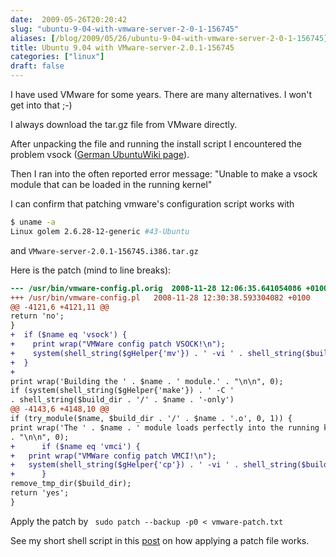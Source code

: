 ```yaml
---
date:  2009-05-26T20:20:42
slug: "ubuntu-9-04-with-vmware-server-2-0-1-156745"
aliases: [/blog/2009/05/26/ubuntu-9-04-with-vmware-server-2-0-1-156745]
title: Ubuntu 9.04 with VMware-server-2.0.1-156745
categories: ["linux"]
draft: false
---
```


I have used VMware for some years. There are many alternatives. I won't get into that ;-)

I always download the tar.gz file from VMware directly.

After unpacking the file and running the install script I encountered the problem vsock ([German UbuntuWiki page](http://wiki.ubuntuusers.de/VMware_Server_2#Konfiguration-des-vsock-Modul-schlaegt-fehl)).

Then I ran into the often reported error message: "Unable to make a vsock module that can be loaded in the running kernel"

I can confirm that patching vmware's configuration script works with
``` sh
$ uname -a
Linux golem 2.6.28-12-generic #43-Ubuntu
```
and
`VMware-server-2.0.1-156745.i386.tar.gz`

Here is the patch (mind to line breaks):
``` diff
--- /usr/bin/vmware-config.pl.orig	2008-11-28 12:06:35.641054086 +0100
+++ /usr/bin/vmware-config.pl	2008-11-28 12:30:38.593304082 +0100
@@ -4121,6 +4121,11 @@
return 'no';
}
+  if ($name eq 'vsock') {
+    print wrap("VMWare config patch VSOCK!\n");
+    system(shell_string($gHelper{'mv'}) . ' -vi ' . shell_string($build_dir . '/../Module.symvers') . ' ' . shell_string($build_dir . '/vsock-only/' ));
+  }
+
print wrap('Building the ' . $name . ' module.' . "\n\n", 0);
if (system(shell_string($gHelper{'make'}) . ' -C '
. shell_string($build_dir . '/' . $name . '-only')
@@ -4143,6 +4148,10 @@
if (try_module($name, $build_dir . '/' . $name . '.o', 0, 1)) {
print wrap('The ' . $name . ' module loads perfectly into the running kernel.'
. "\n\n", 0);
+      if ($name eq 'vmci') {
+	print wrap("VMWare config patch VMCI!\n");
+	system(shell_string($gHelper{'cp'}) . ' -vi ' . shell_string($build_dir.'/vmci-only/Module.symvers') . ' ' . shell_string($build_dir . '/../'));
+      }
remove_tmp_dir($build_dir);
return 'yes';
}
```

Apply the patch by
`
sudo patch --backup -p0 < vmware-patch.txt`

See my short shell script in this [post](http://draptik.wordpress.com/2009/05/21/creating-and-applying-a-patch-file/) on how applying a patch file works.
